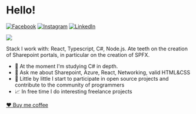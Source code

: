 # Hello!

[![Facebook][Facebook-shield]][Facebook-url] [![Instagram][Instagram-shield]][Instagram-url] [![LinkedIn][linkedin-shield]][linkedin-url] 

![](https://github-profile-summary-cards.vercel.app/api/cards/profile-details?username=crossmax14&theme=solarized_dark)
  

Stack I work with: React, Typescript, C#, Node.js. Ate teeth on the creation of Sharepoint portals, in particular on the creation of SPFX.

- 🔭 At the moment I'm studying C# in depth.
- 💬 Ask me about Sharepoint, Azure, React, Networking, valid HTML&CSS 
- 👯 Little by little I start to participate in open source projects and contribute to the community of programmers
- 📈 In free time I do interesting freelance projects

[♥ Buy me coffee](https://www.buymeacoffee.com/crossmax14)

[facebook-shield]: https://img.shields.io/badge/Facebook-white.svg?style=flat&logo=facebook&colorB=555&color=black
[facebook-url]: https://www.facebook.com/maxcreate14
[linkedin-shield]: https://img.shields.io/badge/-LinkedIn-black.svg?style=flat&logo=linkedin&colorB=555&color=blue
[linkedin-url]: https://www.linkedin.com/in/maksym-pidobid-b609a918b/
[instagram-shield]: https://img.shields.io/badge/Instagram-white.svg?style=flat&logo=instagram&colorB=black&color=white
[instagram-url]: https://www.instagram.com/crossmax14/
